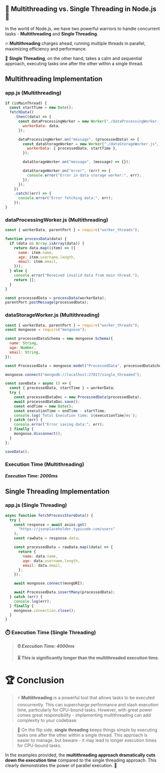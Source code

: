 ## 🚀 Multithreading vs. Single Threading in Node.js 🚀

In the world of Node.js, we have two powerful warriors to handle concurrent tasks - **Multithreading** and **Single Threading**. 

🔥 **Multithreading** charges ahead, running multiple threads in parallel, maximizing efficiency and performance.

🌊 **Single Threading**, on the other hand, takes a calm and sequential approach, executing tasks one after the other within a single thread.

## Multithreading Implementation

### app.js (Multithreading)

```javascript
if (isMainThread) {
  const startTime = new Date();
  fetchData()
    .then((data) => {
      const dataProcessingWorker = new Worker("./dataProcessingWorker.js", {
        workerData: data,
      });

      dataProcessingWorker.on("message", (processedData) => {
        const dataStorageWorker = new Worker("./dataStorageWorker.js", {
          workerData: { processedData, startTime },
        });

        dataStorageWorker.on("message", (message) => {});

        dataStorageWorker.on("error", (err) => {
          console.error("Error in data storage worker:", err);
        });
      });
    })
    .catch((err) => {
      console.error("Error fetching data:", err);
    });
}
```

### dataProcessingWorker.js (Multithreading)

```javascript
const { workerData, parentPort } = require("worker_threads");

function processData(data) {
  if (data && Array.isArray(data)) {
    return data.map((item) => ({
      name: item.name,
      age: item.username.length,
      email: item.email,
    }));
  } else {
    console.error("Received invalid data from main thread.");
    return [];
  }
}

const processedData = processData(workerData);
parentPort.postMessage(processedData);
```

### dataStorageWorker.js (Multithreading)

```javascript
const { workerData, parentPort } = require("worker_threads");
const mongoose = require("mongoose");

const processedDataSchema = new mongoose.Schema({
  name: String,
  age: Number,
  email: String,
});

const ProcessedData = mongoose.model("ProcessedData", processedDataSchema);

mongoose.connect("mongodb://localhost:27017/single_threaded");

const saveData = async () => {
  const { processedData, startTime } = workerData;
  try {
    const processedDataDoc = new ProcessedData(processedData);
    await processedDataDoc.save();
    const endTime = new Date();
    const executionTime = endTime - startTime;
    console.log(`Total Execution time: ${executionTime}ms`);
  } catch (err) {
    console.error("Error saving data:", err);
  } finally {
    mongoose.disconnect();
  }
};

saveData();
```

### Execution Time (Multithreading)

#### <b><i>Execution Time: 2000ms</i></b>

## Single Threading Implementation

### app.js (Single Threading)

```javascript
async function fetchProcessStoreData() {
  try {
    const response = await axios.get(
      "https://jsonplaceholder.typicode.com/users"
    );
    const rawData = response.data;

    const processedData = rawData.map((data) => {
      return {
        name: data.name,
        age: data.username.length,
        email: data.email,
      };
    });

    await mongoose.connect(mongURI);

    await ProcessedData.insertMany(processedData);
  } catch (err) {
    console.log(err);
  } finally {
    mongoose.connection.close();
  }
}
```

### :stopwatch: Execution Time (Single Threading)

> #### :alarm_clock: <b><i>Execution Time: 4000ms</i></b>
> #### :hourglass_flowing_sand: This is significantly longer than the multithreaded execution time.


# :trophy: Conclusion

> :zap: **Multithreading** is a powerful tool that allows tasks to be executed concurrently. This can supercharge performance and slash execution time, particularly for CPU-bound tasks. However, with great power comes great responsibility - implementing multithreading can add complexity to your codebase.

> :snail: On the flip side, **single threading** keeps things simple by executing tasks one after the other within a single thread. This approach is easier to manage, but beware - it may lead to longer execution times for CPU-bound tasks. 

In the examples provided, the **multithreading approach dramatically cuts down the execution time** compared to the single threading approach. This clearly demonstrates the power of parallel execution. :rocket:
